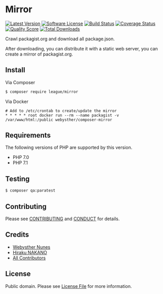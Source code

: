 # Mirror

[![Latest Version](https://goo.gl/xcVtpF)](https://github.com/Webysther/mirror/releases)
[![Software License](https://goo.gl/ieFvw1)](LICENSE.md)
[![Build Status](https://goo.gl/8eQyo1)](https://travis-ci.org/Webysther/mirror)
[![Coverage Status](https://goo.gl/ifLLHp)](https://scrutinizer-ci.com/g/Webysther/mirror/code-structure)
[![Quality Score](https://goo.gl/KEcWnT)](https://scrutinizer-ci.com/g/Webysther/mirror)
[![Total Downloads](https://goo.gl/CwaHHb)](https://packagist.org/packages/league/mirror)

Crawl packagist.org and download all package.json.

After downloading, you can distribute it with a static web server, 
you can create a mirror of packagist.org.

## Install

Via Composer

``` bash
$ composer require league/mirror
```

Via Docker

```shell
# Add to /etc/crontab to create/update the mirror
* * * * * root docker run --rm --name packagist -v /var/www/html:/public webysther/composer-mirror
```

## Requirements

The following versions of PHP are supported by this version.

* PHP 7.0
* PHP 7.1

## Testing

``` bash
$ composer qa:paratest
```

## Contributing

Please see [CONTRIBUTING](CONTRIBUTING.md) and [CONDUCT](CONDUCT.md) for details.

## Credits

- [Webysther Nunes](https://github.com/Webysther)
- [Hiraku NAKANO](https://github.com/hirak)
- [All Contributors](https://github.com/Webysther/mirror/contributors)

## License

Public domain. Please see [License File](LICENSE.md) for more information.

